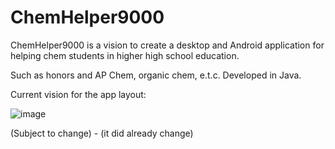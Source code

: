# ChemHelper9000

ChemHelper9000 is a vision to create a desktop and Android application for helping chem students in higher high school education. 

Such as honors and AP Chem, organic chem, e.t.c. Developed in Java.

Current vision for the app layout:

![image](https://github.com/Sshahryar/ChemHelper9000/assets/123003299/a62b6305-463a-4c2b-9a3c-78219b7e4098)

(Subject to change) - (it did already change)
